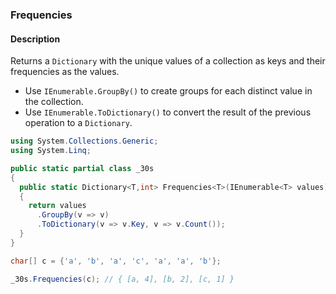 ### Frequencies

#### Description



Returns a `Dictionary` with the unique values of a collection as keys and their frequencies as the values.

- Use `IEnumerable.GroupBy()` to create groups for each distinct value in the collection.
- Use `IEnumerable.ToDictionary()` to convert the result of the previous operation to a `Dictionary`.

```csharp
using System.Collections.Generic;
using System.Linq;

public static partial class _30s 
{
  public static Dictionary<T,int> Frequencies<T>(IEnumerable<T> values)
  {
    return values
      .GroupBy(v => v)
      .ToDictionary(v => v.Key, v => v.Count());
  }
}
```

```csharp
char[] c = {'a', 'b', 'a', 'c', 'a', 'a', 'b'}; 

_30s.Frequencies(c); // { [a, 4], [b, 2], [c, 1] }
```
